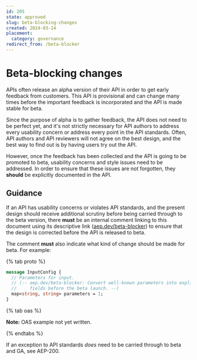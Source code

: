 ```yaml
---
id: 205
state: approved
slug: beta-blocking-changes
created: 2024-03-14
placement:
  category: governance
redirect_from: /beta-blocker
---
```

# Beta-blocking changes

APIs often release an alpha version of their API in order to get early feedback
from customers. This API is provisional and can change many times before the
important feedback is incorporated and the API is made stable for beta.

Since the purpose of alpha is to gather feedback, the API does not need to be
perfect yet, and it's not strictly necessary for API authors to address every
usability concern or address every point in the API standards. Often, API
authors and API reviewers will not agree on the best design, and the best way
to find out is by having users try out the API.

However, once the feedback has been collected and the API is going to be
promoted to beta, usability concerns and style issues need to be addressed.
In order to ensure that these issues are not forgotten, they **should** be
explicitly documented in the API.

## Guidance

If an API has usability concerns or violates API standards, and the present
design should receive additional scrutiny before being carried through to the
beta version, there **must** be an internal comment linking to this document
using its descriptive link ([aep.dev/beta-blocker]()) to ensure that the design
is corrected before the API is released to beta.

The comment **must** also indicate what kind of change should be made for beta.
For example:

{% tab proto %}

```proto
message InputConfig {
  // Parameters for input.
  // (-- aep.dev/beta-blocker: Convert well-known parameters into explicit
  //     fields before the beta launch. --)
  map<string, string> parameters = 1;
}
```

{% tab oas %}

**Note:** OAS example not yet written.

{% endtabs %}

If an exception to API standards _does_ need to be carried through to beta and
GA, see AEP-200.
